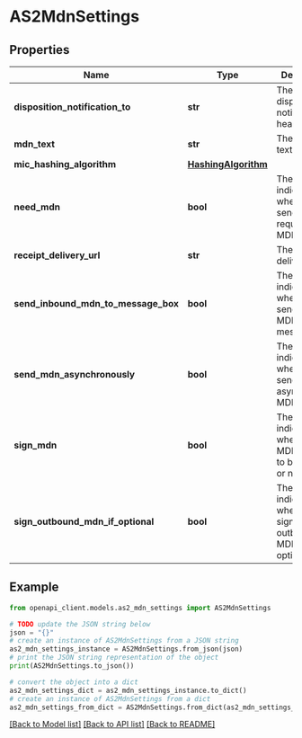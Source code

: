 # AS2MdnSettings


## Properties

Name | Type | Description | Notes
------------ | ------------- | ------------- | -------------
**disposition_notification_to** | **str** | The disposition notification to header value. | [optional] 
**mdn_text** | **str** | The MDN text. | [optional] 
**mic_hashing_algorithm** | [**HashingAlgorithm**](HashingAlgorithm.md) |  | [optional] 
**need_mdn** | **bool** | The value indicating whether to send or request a MDN. | [optional] 
**receipt_delivery_url** | **str** | The receipt delivery URL. | [optional] 
**send_inbound_mdn_to_message_box** | **bool** | The value indicating whether to send inbound MDN to message box. | [optional] 
**send_mdn_asynchronously** | **bool** | The value indicating whether to send the asynchronous MDN. | [optional] 
**sign_mdn** | **bool** | The value indicating whether the MDN needs to be signed or not. | [optional] 
**sign_outbound_mdn_if_optional** | **bool** | The value indicating whether to sign the outbound MDN if optional. | [optional] 

## Example

```python
from openapi_client.models.as2_mdn_settings import AS2MdnSettings

# TODO update the JSON string below
json = "{}"
# create an instance of AS2MdnSettings from a JSON string
as2_mdn_settings_instance = AS2MdnSettings.from_json(json)
# print the JSON string representation of the object
print(AS2MdnSettings.to_json())

# convert the object into a dict
as2_mdn_settings_dict = as2_mdn_settings_instance.to_dict()
# create an instance of AS2MdnSettings from a dict
as2_mdn_settings_from_dict = AS2MdnSettings.from_dict(as2_mdn_settings_dict)
```
[[Back to Model list]](../README.md#documentation-for-models) [[Back to API list]](../README.md#documentation-for-api-endpoints) [[Back to README]](../README.md)


